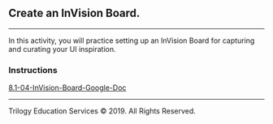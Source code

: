 ## Create an InVision Board.

---

In this activity, you will practice setting up an InVision Board for capturing and curating your UI inspiration.

### Instructions

[8.1-04-InVision-Board-Google-Doc](https://drive.google.com/open?id=1uwPoCU8rtVvG-0RsmaXE-kkEYzrlHtEeaBjEyLQ0FwI)

---

Trilogy Education Services © 2019. All Rights Reserved.
